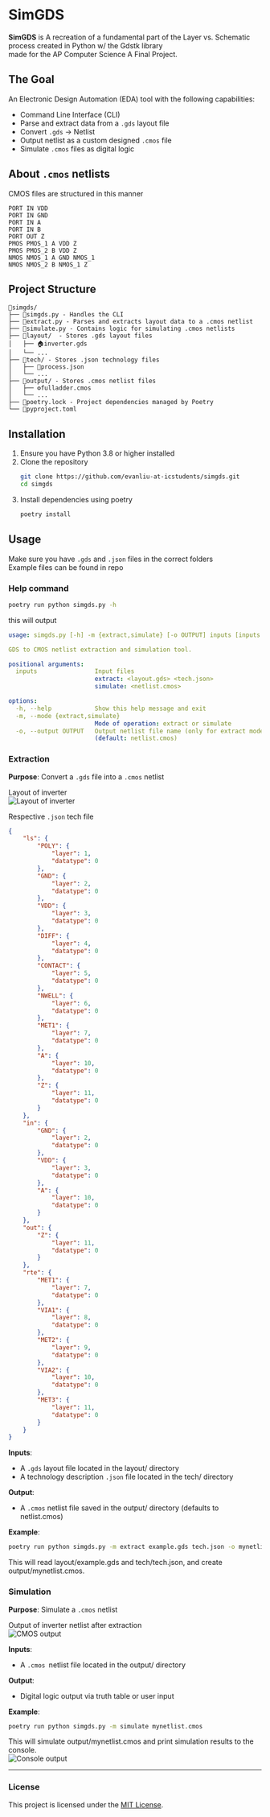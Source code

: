 # SimGDS
**SimGDS** is A recreation of a fundamental part of the Layer vs. Schematic process created in Python w/ the Gdstk library  
made for the AP Computer Science A Final Project.

## The Goal
An Electronic Design Automation (EDA) tool with the following capabilities:
- Command Line Interface (CLI)
- Parse and extract data from a `.gds` layout file
- Convert `.gds` -> Netlist
- Output netlist as a custom designed `.cmos` file
- Simulate `.cmos` files as digital logic

## About `.cmos` netlists
CMOS files are structured in this manner
```cmos
PORT IN VDD
PORT IN GND
PORT IN A
PORT IN B
PORT OUT Z
PMOS PMOS_1 A VDD Z
PMOS PMOS_2 B VDD Z
NMOS NMOS_1 A GND NMOS_1
NMOS NMOS_2 B NMOS_1 Z
```

## Project Structure
```
📁simgds/  
├── 🐍simgds.py - Handles the CLI  
├── 🐍extract.py - Parses and extracts layout data to a .cmos netlist  
├── 🐍simulate.py - Contains logic for simulating .cmos netlists  
├── 📁layout/  - Stores .gds layout files  
│   ├── 🏠inverter.gds  
│   └── ...  
├── 📁tech/ - Stores .json technology files  
│   ├── 🧪process.json  
│   └── ...  
├── 📁output/ - Stores .cmos netlist files  
│   ├── ⚙fulladder.cmos  
│   └── ...  
├── 🧾poetry.lock - Project dependencies managed by Poetry  
└── 🧾pyproject.toml   
```

## Installation
1. Ensure you have Python 3.8 or higher installed
2. Clone the repository
   ```bash
   git clone https://github.com/evanliu-at-icstudents/simgds.git
   cd simgds
   ```
3. Install dependencies using poetry
   ```bash
   poetry install
   ```
   
## Usage
Make sure you have `.gds` and `.json` files in the correct folders  
Example files can be found in repo

### Help command
```bash
poetry run python simgds.py -h
```
this will output
```yaml
usage: simgds.py [-h] -m {extract,simulate} [-o OUTPUT] inputs [inputs ...]

GDS to CMOS netlist extraction and simulation tool.

positional arguments:
  inputs                Input files
                        extract: <layout.gds> <tech.json>
                        simulate: <netlist.cmos>

options:
  -h, --help            Show this help message and exit
  -m, --mode {extract,simulate}
                        Mode of operation: extract or simulate
  -o, --output OUTPUT   Output netlist file name (only for extract mode)
                        (default: netlist.cmos)
```

### Extraction  
**Purpose**: Convert a `.gds` file into a `.cmos` netlist  
  
Layout of inverter  
![Layout of inverter](Screenshots/layout.png)   
  
Respective `.json` tech file  
```json
{
	"ls": {
		"POLY": {
			"layer": 1,
			"datatype": 0
		},
		"GND": {
			"layer": 2,
			"datatype": 0
		},
		"VDD": {
			"layer": 3,
			"datatype": 0
		},
		"DIFF": {
			"layer": 4,
			"datatype": 0
		},
		"CONTACT": {
			"layer": 5,
			"datatype": 0
		},
		"NWELL": {
			"layer": 6,
			"datatype": 0
		},
		"MET1": {
			"layer": 7,
			"datatype": 0
		},
		"A": {
			"layer": 10,
			"datatype": 0
		},
		"Z": {
			"layer": 11,
			"datatype": 0
		}
	},
	"in": {
		"GND": {
			"layer": 2,
			"datatype": 0
		},
		"VDD": {
			"layer": 3,
			"datatype": 0
		},
		"A": {
			"layer": 10,
			"datatype": 0
		}
	},
	"out": {
		"Z": {
			"layer": 11,
			"datatype": 0
		}
	},
	"rte": {
		"MET1": {
			"layer": 7,
			"datatype": 0
		},
		"VIA1": {
			"layer": 8,
			"datatype": 0
		},
		"MET2": {
			"layer": 9,
			"datatype": 0
		},
		"VIA2": {
			"layer": 10,
			"datatype": 0
		},
		"MET3": {
			"layer": 11,
			"datatype": 0
		}
	}
}
```  
  
**Inputs**:
- A `.gds` layout file located in the layout/ directory
- A technology description `.json` file located in the tech/ directory

**Output**:
- A `.cmos` netlist file saved in the output/ directory (defaults to netlist.cmos)

**Example**:
```bash
poetry run python simgds.py -m extract example.gds tech.json -o mynetlist.cmos
```
This will read layout/example.gds and tech/tech.json, and create output/mynetlist.cmos.

### Simulation
**Purpose**: Simulate a `.cmos` netlist  
  
Output of inverter netlist after extraction  
![CMOS output](Screenshots/netlist.png)   
  
**Inputs**:
- A `.cmos `netlist file located in the output/ directory

**Output**:
- Digital logic output via truth table or user input

**Example**:
```bash
poetry run python simgds.py -m simulate mynetlist.cmos
```
This will simulate output/mynetlist.cmos and print simulation results to the console.  
![Console output](Screenshots/output.png)   
***
### License
This project is licensed under the [MIT License](LICENSE).

